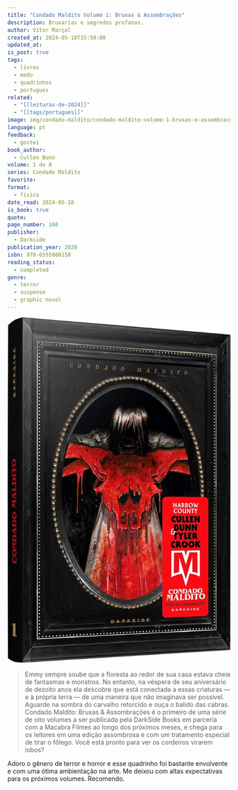 ```yaml
---
title: "Condado Maldito Volume 1: Bruxas & Assombrações"
description: Bruxarias e segredos profanos.
author: Vítor Marçal
created_at: 2024-05-18T15:50:00
updated_at: 
is_post: true
tags:
  - livros
  - medo
  - quadrinhos
  - portugues
related:
  - "[[leituras-de-2024]]"
  - "[[tags/portugues]]"
image: img/condado-maldito/condado-maldito-volume-1-bruxas-e-assombracoes.jpg
language: pt
feedback:
  - gostei
book_author:
  - Cullen Bunn
volume: 1 de 8
series: Condado Maldito
favorite: 
format:
  - físico
date_read: 2024-05-18
is_book: true
quote: 
page_number: 160
publisher:
  - Darkside
publication_year: 2020
isbn: 978-6555980158
reading_status:
  - completed
genre:
  - terror
  - suspense
  - graphic novel
---
```


![condado-maldito-volume-1-bruxas-e-assombracoes](img/condado-maldito/condado-maldito-volume-1-bruxas-e-assombracoes.jpg)

> Emmy sempre soube que a floresta ao redor de sua casa estava cheia de fantasmas e monstros. No entanto, na véspera de seu aniversário de dezoito anos ela descobre que está conectada a essas criaturas ― e à própria terra ― de uma maneira que não imaginava ser possível. Aguarde na sombra do carvalho retorcido e ouça o balido das cabras. Condado Maldito: Bruxas & Assombrações é o primeiro de uma série de oito volumes a ser publicada pela DarkSide Books em parceria com a Macabra Filmes ao longo dos próximos meses, e chega para os leitores em uma edição assombrosa e com um tratamento especial de tirar o fôlego. Você está pronto para ver os cordeiros virarem lobos?

Adoro o gênero de terror e horror e esse quadrinho foi bastante envolvente e com uma ótima ambientação na arte. Me deixou com altas expectativas para os próximos volumes. Recomendo.